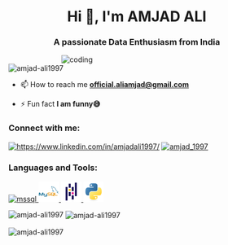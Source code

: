 <h1 align="center">Hi 👋, I'm AMJAD ALI</h1>
<h3 align="center">A passionate Data Enthusiasm from India</h3>

<img align="right" alt="coding" width="400" src="https://media.licdn.com/dms/image/C4D12AQESj72-s5gEKg/article-cover_image-shrink_600_2000/0/1626753867110?e=2147483647&v=beta&t=Kf7YAuwZtyCGYLNch-Mgc5eOC-7h7uL_dnBAIgsAFRQ">

<p align="left"> <img src="https://komarev.com/ghpvc/?username=amjad-ali1997&label=Profile%20views&color=0e75b6&style=flat" alt="amjad-ali1997" /> </p>

- 📫 How to reach me **official.aliamjad@gmail.com**

- ⚡ Fun fact **I am funny😅**

<h3 align="left">Connect with me:</h3>
<p align="left">
<a href="https://linkedin.com/in/https://www.linkedin.com/in/amjadali1997/" target="blank"><img align="center" src="https://raw.githubusercontent.com/rahuldkjain/github-profile-readme-generator/master/src/images/icons/Social/linked-in-alt.svg" alt="https://www.linkedin.com/in/amjadali1997/" height="30" width="40" /></a>
<a href="https://discord.gg/amjad_1997" target="blank"><img align="center" src="https://raw.githubusercontent.com/rahuldkjain/github-profile-readme-generator/master/src/images/icons/Social/discord.svg" alt="amjad_1997" height="30" width="40" /></a>
</p>

<h3 align="left">Languages and Tools:</h3>
<p align="left"> <a href="https://www.microsoft.com/en-us/sql-server" target="_blank" rel="noreferrer"> <img src="https://www.svgrepo.com/show/303229/microsoft-sql-server-logo.svg" alt="mssql" width="40" height="40"/> </a> <a href="https://www.mysql.com/" target="_blank" rel="noreferrer"> <img src="https://raw.githubusercontent.com/devicons/devicon/master/icons/mysql/mysql-original-wordmark.svg" alt="mysql" width="40" height="40"/> </a> <a href="https://pandas.pydata.org/" target="_blank" rel="noreferrer"> <img src="https://raw.githubusercontent.com/devicons/devicon/2ae2a900d2f041da66e950e4d48052658d850630/icons/pandas/pandas-original.svg" alt="pandas" width="40" height="40"/> </a> <a href="https://www.python.org" target="_blank" rel="noreferrer"> <img src="https://raw.githubusercontent.com/devicons/devicon/master/icons/python/python-original.svg" alt="python" width="40" height="40"/> </a> </p>

<p><img align="left" src="https://github-readme-stats.vercel.app/api/top-langs?username=amjad-ali1997&show_icons=true&locale=en&layout=compact" alt="amjad-ali1997" /></p>

<p>&nbsp;<img align="center" src="https://github-readme-stats.vercel.app/api?username=amjad-ali1997&show_icons=true&locale=en" alt="amjad-ali1997" /></p>

<p><img align="center" src="https://github-readme-streak-stats.herokuapp.com/?user=amjad-ali1997&" alt="amjad-ali1997" /></p>
